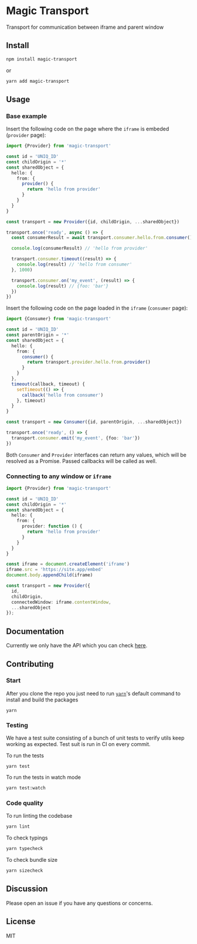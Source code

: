 # Magic Transport

Transport for communication between iframe and parent window

## Install

```sh
npm install magic-transport
```

or

```sh
yarn add magic-transport
```

## Usage

### Base example

Insert the following code on the page where the `iframe` is embeded (`provider` page):

```ts
import {Provider} from 'magic-transport'

const id = 'UNIQ_ID'
const childOrigin = '*'
const sharedObject = {
  hello: {
    from: {
      provider() {
        return 'hello from provider'
      }
    }
  }
}

const transport = new Provider({id, childOrigin, ...sharedObject})

transport.once('ready', async () => {
  const consumerResult = await transport.consumer.hello.from.consumer()

  console.log(consumerResult) // 'hello from provider'

  transport.consumer.timeout((result) => {
    console.log(result) // 'hello from consumer'
  }, 1000)

  transport.consumer.on('my_event', (result) => {
    console.log(result) // {foo: 'bar'}
  })
})
```

Insert the following code on the page loaded in the `iframe` (`consumer` page):

```ts
import {Consumer} from 'magic-transport'

const id = 'UNIQ_ID'
const parentOrigin = '*'
const sharedObject = {
  hello: {
    from: {
      consumer() {
        return transport.provider.hello.from.provider()
      }
    }
  },
  timeout(callback, timeout) {
    setTimeout(() => {
      callback('hello from consumer')
    }, timeout)
  }
}

const transport = new Consumer({id, parentOrigin, ...sharedObject})

transport.once('ready', () => {
  transport.consumer.emit('my_event', {foo: 'bar'})
})
```

Both `Consumer` and `Provider` interfaces can return any values, which will be resolved as a Promise. Passed callbacks will be called as well.

### Connecting to any window or `iframe`

```ts
import {Provider} from 'magic-transport'

const id = 'UNIQ_ID'
const childOrigin = '*'
const sharedObject = {
  hello: {
    from: {
      provider: function () {
        return 'hello from provider'
      }
    }
  }
}

const iframe = document.createElement('iframe')
iframe.src = 'https://site.app/embed'
document.body.appendChild(iframe)

const transport = new Provider({
  id,
  childOrigin,
  connectedWindow: iframe.contentWindow,
  ...sharedObject
});
```

## Documentation

Currently we only have the API which you can check [here](https://rambler-digital-solutions.github.io/magic-transport/).

## Contributing

### Start

After you clone the repo you just need to run [`yarn`](https://yarnpkg.com/lang/en/docs/cli/#toc-default-command)'s default command to install and build the packages

```
yarn
```

### Testing

We have a test suite consisting of a bunch of unit tests to verify utils keep working as expected. Test suit is run in CI on every commit.

To run the tests

```
yarn test
```

To run the tests in watch mode

```sh
yarn test:watch
```

### Code quality

To run linting the codebase

```sh
yarn lint
```

To check typings

```sh
yarn typecheck
```

To check bundle size

```sh
yarn sizecheck
```

## Discussion

Please open an issue if you have any questions or concerns.

## License

MIT
